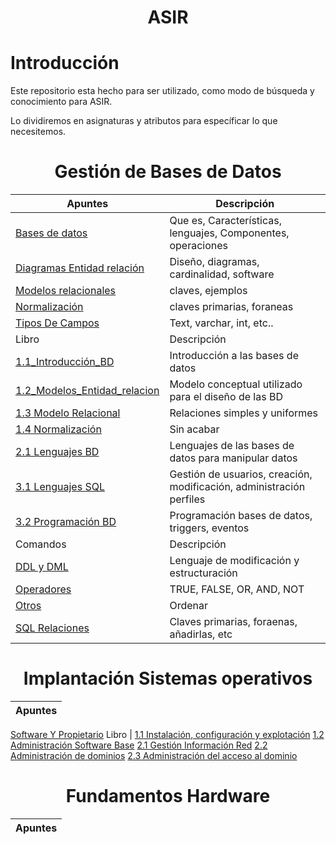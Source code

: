 <h1 align="center" > ASIR </h1>

# Introducción

Este repositorio esta hecho para ser utilizado, como modo de búsqueda y conocimiento para ASIR.

Lo dividiremos en asignaturas y atributos para específicar lo que necesitemos.

<h1 align="center"> Gestión de Bases de Datos </h1>

Apuntes | Descripción
--- | --- |
[Bases de datos](https://github.com/d4l1v3rd3/ASIR/blob/main/Gestión_BasesDatos/Apuntes%20/BD.md) | Que es, Características, lenguajes, Componentes, operaciones |
[Diagramas Entidad relación](https://github.com/d4l1v3rd3/ASIR/blob/main/Gestión_BasesDatos/Apuntes%20/Diagramas_Entidad_Relacion.md) | Diseño, diagramas, cardinalidad, software |
[Modelos relacionales](https://github.com/d4l1v3rd3/ASIR/blob/main/Gestión_BasesDatos/Apuntes%20/Modelos_Relacionales.md) | claves, ejemplos |
[Normalización](https://github.com/d4l1v3rd3/ASIR/blob/main/Gestión_BasesDatos/Apuntes%20/Normalización.md) | claves primarias, foraneas |
[Tipos De Campos](https://github.com/d4l1v3rd3/ASIR/blob/main/Gestión_BasesDatos/Apuntes%20/TiposCampos.md) | Text, varchar, int, etc.. |
Libro | Descripción
[1.1_Introducción_BD](https://github.com/d4l1v3rd3/ASIR/blob/main/Gestión_BasesDatos/Libro/1.1Introduccion_BD.md) | Introducción a las bases de datos |
[1.2_Modelos_Entidad_relacion](https://github.com/d4l1v3rd3/ASIR/blob/main/Gestión_BasesDatos/Libro/1.2.Modelo_Entidad_Relacion.md) | Modelo conceptual utilizado para el diseño de las BD |
[1.3 Modelo Relacional](https://github.com/d4l1v3rd3/ASIR/blob/main/Gestión_BasesDatos/Libro/1.3_Modelo_relacional.md) | Relaciones simples y uniformes |
[1.4 Normalización](https://github.com/d4l1v3rd3/ASIR/blob/main/Gestión_BasesDatos/Libro/1.4_Normalizacio(acabar).md) | Sin acabar |
[2.1 Lenguajes BD](https://github.com/d4l1v3rd3/ASIR/blob/main/Gestión_BasesDatos/Libro/2.1_Lenguajes_BD.md) | Lenguajes de las bases de datos para manipular datos |
[3.1 Lenguajes SQL](https://github.com/d4l1v3rd3/ASIR/blob/main/Gestión_BasesDatos/Libro/3.1_Lenguajes_SQL.md) | Gestión de usuarios, creación, modificación, administración perfiles |
[3.2 Programación BD](https://github.com/d4l1v3rd3/ASIR/blob/main/Gestión_BasesDatos/Libro/3.2_ProgramaciónBD.md) | Programación bases de datos, triggers, eventos |
Comandos | Descripción
[DDL y DML](https://github.com/d4l1v3rd3/ASIR/blob/main/Gestión_BasesDatos/Comandos/DDL_DML.md) | Lenguaje de modificación y estructuración |
[Operadores](https://github.com/d4l1v3rd3/ASIR/blob/main/Gestión_BasesDatos/Comandos/Operadores.md) | TRUE, FALSE, OR, AND, NOT |
[Otros](https://github.com/d4l1v3rd3/ASIR/blob/main/Gestión_BasesDatos/Comandos/Otros.md) | Ordenar |
[SQL Relaciones](https://github.com/d4l1v3rd3/ASIR/blob/main/Gestión_BasesDatos/Comandos/SQL_Relaciones.md) | Claves primarias, foraenas, añadirlas, etc |


<h1 align="center"> Implantación Sistemas operativos </h1>

Apuntes |
--- |
[Software Y Propietario](https://github.com/d4l1v3rd3/ASIR/blob/main/Implantación_SistemasOperativos/Apuntes/1_SoftwareYPropietario_BloqueI.md)
Libro |
[1.1 Instalación, configuración y explotación](https://github.com/d4l1v3rd3/ASIR/blob/main/Implantación_SistemasOperativos/Libro/T1_Instalación%2Cconfiguración_y_explotación_SI.md)
[1.2 Administración Software Base](https://github.com/d4l1v3rd3/ASIR/blob/main/Implantación_SistemasOperativos/Libro/T1.2_Administracion_Softwarebase.md)
[2.1 Gestión Información Red](https://github.com/d4l1v3rd3/ASIR/blob/main/Implantación_SistemasOperativos/Libro/T2_GestionInformacion_red.md)
[2.2 Administración de dominios](https://github.com/d4l1v3rd3/ASIR/blob/main/Implantación_SistemasOperativos/Libro/T2.2_Administración%20de%20dominios.md)
[2.3 Administración del acceso al dominio](https://github.com/d4l1v3rd3/ASIR/blob/main/Implantación_SistemasOperativos/Libro/T2.3_Adminsitración_Acceso_Dominio.md)

<h1 align="center"> Fundamentos Hardware </h1>

Apuntes |
--- |
